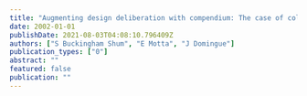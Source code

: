 ```yaml
---
title: "Augmenting design deliberation with compendium: The case of collaborative ontology design"
date: 2002-01-01
publishDate: 2021-08-03T04:08:10.796409Z
authors: ["S Buckingham Shum", "E Motta", "J Domingue"]
publication_types: ["0"]
abstract: ""
featured: false
publication: ""
---
```


